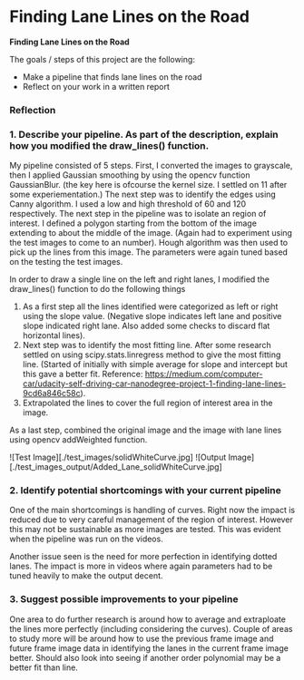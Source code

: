 # **Finding Lane Lines on the Road** 

**Finding Lane Lines on the Road**

The goals / steps of this project are the following:
* Make a pipeline that finds lane lines on the road
* Reflect on your work in a written report


### Reflection

### 1. Describe your pipeline. As part of the description, explain how you modified the draw_lines() function.

My pipeline consisted of 5 steps. First, I converted the images to grayscale, then I applied Gaussian smoothing by using the opencv function GaussianBlur. (the key here is ofcourse the kernel size. I settled on 11 after some experiementation.) 
The next step was to identify the edges using Canny algorithm. I used a low and high threshold of 60 and 120 respectively. 
The next step in the pipeline was to isolate an region of interest. I defined a polygon starting from the bottom of the image extending to about the middle of the image. (Again had to experiment using the test images to come to an number).
Hough algorithm was then used to pick up the lines from this image. The parameters were again tuned based on the testing the test images. 

In order to draw a single line on the left and right lanes, I modified the draw_lines() function to do the following things
1. As a first step all the lines identified were categorized as left or right using the slope value. (Negative slope indicates left lane and positive slope indicated right lane. Also added some checks to discard flat horizontal lines).
2. Next step was to identify the most fitting line. After some research settled on using scipy.stats.linregress method to give the most fitting line. (Started of initially with simple average for slope and intercept but this gave a better fit. Reference: https://medium.com/computer-car/udacity-self-driving-car-nanodegree-project-1-finding-lane-lines-9cd6a846c58c). 
3. Extrapolated the lines to cover the full region of interest area in the image.

As a last step, combined the original image and the image with lane lines using opencv addWeighted function. 


![Test Image][./test_images/solidWhiteCurve.jpg] ![Output Image][./test_images_output/Added_Lane_solidWhiteCurve.jpg]


### 2. Identify potential shortcomings with your current pipeline


One of the main shortcomings is handling of curves. Right now the impact is reduced due to very careful management of the region of interest. However this may not be sustainable as more images are tested. This was evident when the pipeline was run on the videos. 

Another issue seen is the need for more perfection in identifying dotted lanes. The impact is more in videos where again parameters had to be tuned heavily to make the output decent. 


### 3. Suggest possible improvements to your pipeline

One area to do further research is around how to average and extraploate the lines more perfectly (including considering the curves). Couple of areas to study more will be around how to use the previous frame image and future frame image data in identifying the lanes in the current frame image better. Should also look into seeing if another order polynomial may be a better fit than line.
